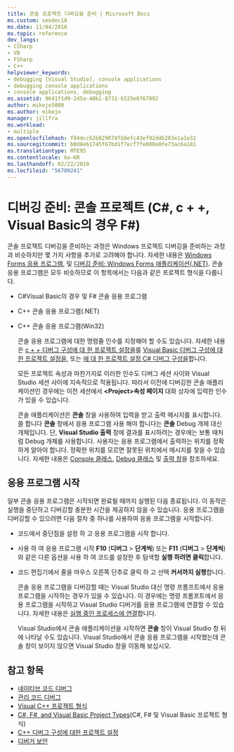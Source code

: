 ```yaml
---
title: 콘솔 프로젝트 디버깅을 준비 | Microsoft Docs
ms.custom: seodec18
ms.date: 11/04/2016
ms.topic: reference
dev_langs:
- CSharp
- VB
- FSharp
- C++
helpviewer_keywords:
- debugging [Visual Studio], console applications
- debugging console applications
- console applications, debugging
ms.assetid: 9641f1d9-2d5a-48b1-8731-6525e8f67892
author: mikejo5000
ms.author: mikejo
manager: jillfra
ms.workload:
- multiple
ms.openlocfilehash: f94dcc62b829078fb8efc43ef92ddb203e1a1e32
ms.sourcegitcommit: b0d8e61745f67bd1f7ecf7fe080a0fe73ac6a181
ms.translationtype: MTE95
ms.contentlocale: ko-KR
ms.lasthandoff: 02/22/2019
ms.locfileid: "56709241"
---
```

# <a name="debugging-preparation-console-projects-c-c-visual-basic-f"></a>디버깅 준비: 콘솔 프로젝트 (C#, c + +, Visual Basic의 경우 F#)

콘솔 프로젝트 디버깅을 준비하는 과정은 Windows 프로젝트 디버깅을 준비하는 과정과 비슷하지만 몇 가지 사항을 추가로 고려해야 합니다. 자세한 내용은 [Windows Forms 응용 프로그램](../debugger/debugging-preparation-windows-forms-applications.md), 및 [디버깅 준비:  Windows Forms 애플리케이션(.NET)](https://docs.microsoft.com/previous-versions/visualstudio/visual-studio-2010/sez9z95a(v=vs.100)). 콘솔 응용 프로그램은 모두 비슷하므로 이 항목에서는 다음과 같은 프로젝트 형식을 다룹니다.

- C#Visual Basic의 경우 및 F# 콘솔 응용 프로그램

- C++ 콘솔 응용 프로그램(.NET)

- C++ 콘솔 응용 프로그램(Win32)

  콘솔 응용 프로그램에 대한 명령줄 인수를 지정해야 할 수도 있습니다. 자세한 내용은 [c + + 디버그 구성에 대 한 프로젝트 설정을](../debugger/project-settings-for-a-cpp-debug-configuration.md)를 [Visual Basic 디버그 구성에 대 한 프로젝트 설정을](../debugger/project-settings-for-a-visual-basic-debug-configuration.md), 또는 [에 대 한 프로젝트 설정 C# 디버그 구성을](../debugger/project-settings-for-csharp-debug-configurations.md)합니다.

  모든 프로젝트 속성과 마찬가지로 이러한 인수도 디버그 세션 사이와 Visual Studio 세션 사이에 지속적으로 적용됩니다. 따라서 이전에 디버깅한 콘솔 애플리케이션인 경우에는 이전 세션에서 **\<Project>속성 페이지** 대화 상자에 입력한 인수가 있을 수 있습니다.

  콘솔 애플리케이션은 **콘솔** 창을 사용하여 입력을 받고 출력 메시지를 표시합니다. 쓸 합니다 **콘솔** 창에서 응용 프로그램 사용 해야 합니다는 **콘솔** Debug 개체 대신 개체입니다. 단, **Visual Studio 출력** 창에 결과를 표시하려는 경우에는 보통 때처럼 Debug 개체를 사용합니다. 사용자는 응용 프로그램에서 출력하는 위치를 정확하게 알아야 합니다. 정확한 위치를 모르면 잘못된 위치에서 메시지를 찾을 수 있습니다. 자세한 내용은 [Console 클래스](/dotnet/api/system.console), [Debug 클래스](/dotnet/api/system.diagnostics.debug) 및 [출력 창](../ide/reference/output-window.md)을 참조하세요.

## <a name="starting-the-application"></a>응용 프로그램 시작
 일부 콘솔 응용 프로그램은 시작되면 완료될 때까지 실행된 다음 종료됩니다. 이 동작은 실행을 중단하고 디버깅할 충분한 시간을 제공하지 않을 수 있습니다. 응용 프로그램을 디버깅할 수 있으려면 다음 절차 중 하나를 사용하여 응용 프로그램을 시작합니다.

- 코드에서 중단점을 설정 하 고 응용 프로그램을 시작 합니다.

- 사용 하 여 응용 프로그램 시작 **F10** (**디버그** > **단계씩**) 또는 **F11** (**디버그**  >  **단계씩**)와 같은 다른 옵션을 사용 하 여 코드를 설정한 후 탐색할 **실행 하려면 클릭**합니다.

- 코드 편집기에서 줄을 마우스 오른쪽 단추로 클릭 하 고 선택 **커서까지 실행**합니다.

  콘솔 응용 프로그램을 디버깅할 때는 Visual Studio 대신 명령 프롬프트에서 응용 프로그램을 시작하는 경우가 있을 수 있습니다. 이 경우에는 명령 프롬프트에서 응용 프로그램을 시작하고 Visual Studio 디버거를 응용 프로그램에 연결할 수 있습니다. 자세한 내용은 [실행 중인 프로세스에 연결](../debugger/attach-to-running-processes-with-the-visual-studio-debugger.md)합니다.

  Visual Studio에서 콘솔 애플리케이션을 시작하면 **콘솔** 창이 Visual Studio 창 뒤에 나타날 수도 있습니다. Visual Studio에서 콘솔 응용 프로그램을 시작했는데 콘솔 창이 보이지 않으면 Visual Studio 창을 이동해 보십시오.

## <a name="see-also"></a>참고 항목
- [네이티브 코드 디버그](../debugger/debugging-native-code.md)
- [관리 코드 디버그](../debugger/debugging-managed-code.md)
- [Visual C++ 프로젝트 형식](../debugger/debugging-preparation-visual-cpp-project-types.md)
- [C#, F#, and Visual Basic Project Types](../debugger/debugging-preparation-csharp-f-hash-and-visual-basic-project-types.md)(C#, F# 및 Visual Basic 프로젝트 형식)
- [C++ 디버그 구성에 대한 프로젝트 설정](../debugger/project-settings-for-a-cpp-debug-configuration.md)
- [디버거 보안](../debugger/debugger-security.md)